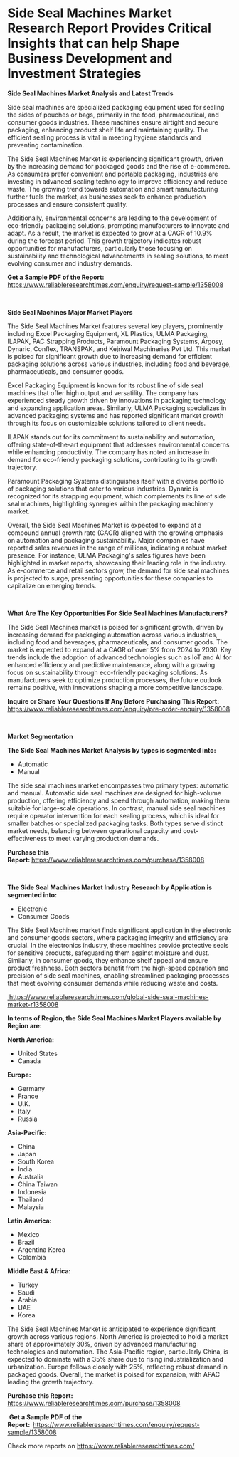 <p><h1>Side Seal Machines Market Research Report Provides Critical Insights that can help Shape Business Development and Investment Strategies</h1></p><p><strong>Side Seal Machines Market Analysis and Latest Trends</strong></p>
<p><p>Side seal machines are specialized packaging equipment used for sealing the sides of pouches or bags, primarily in the food, pharmaceutical, and consumer goods industries. These machines ensure airtight and secure packaging, enhancing product shelf life and maintaining quality. The efficient sealing process is vital in meeting hygiene standards and preventing contamination.</p><p>The Side Seal Machines Market is experiencing significant growth, driven by the increasing demand for packaged goods and the rise of e-commerce. As consumers prefer convenient and portable packaging, industries are investing in advanced sealing technology to improve efficiency and reduce waste. The growing trend towards automation and smart manufacturing further fuels the market, as businesses seek to enhance production processes and ensure consistent quality.</p><p>Additionally, environmental concerns are leading to the development of eco-friendly packaging solutions, prompting manufacturers to innovate and adapt. As a result, the market is expected to grow at a CAGR of 10.9% during the forecast period. This growth trajectory indicates robust opportunities for manufacturers, particularly those focusing on sustainability and technological advancements in sealing solutions, to meet evolving consumer and industry demands.</p></p>
<p><strong>Get a Sample PDF of the Report:&nbsp;</strong> <a href="https://www.reliableresearchtimes.com/enquiry/request-sample/1358008?utm_campaign=2193&utm_medium=2&utm_source=Github&utm_content=ia&utm_term=11042025&utm_id=side-seal-machines">https://www.reliableresearchtimes.com/enquiry/request-sample/1358008</a></p>
<p>&nbsp;</p>
<p><strong>Side Seal Machines Major Market Players</strong></p>
<p><p>The Side Seal Machines Market features several key players, prominently including Excel Packaging Equipment, XL Plastics, ULMA Packaging, ILAPAK, PAC Strapping Products, Paramount Packaging Systems, Argosy, Dynaric, Conflex, TRANSPAK, and Kejriwal Machineries Pvt Ltd. This market is poised for significant growth due to increasing demand for efficient packaging solutions across various industries, including food and beverage, pharmaceuticals, and consumer goods.</p><p>Excel Packaging Equipment is known for its robust line of side seal machines that offer high output and versatility. The company has experienced steady growth driven by innovations in packaging technology and expanding application areas. Similarly, ULMA Packaging specializes in advanced packaging systems and has reported significant market growth through its focus on customizable solutions tailored to client needs.</p><p>ILAPAK stands out for its commitment to sustainability and automation, offering state-of-the-art equipment that addresses environmental concerns while enhancing productivity. The company has noted an increase in demand for eco-friendly packaging solutions, contributing to its growth trajectory.</p><p>Paramount Packaging Systems distinguishes itself with a diverse portfolio of packaging solutions that cater to various industries. Dynaric is recognized for its strapping equipment, which complements its line of side seal machines, highlighting synergies within the packaging machinery market.</p><p>Overall, the Side Seal Machines Market is expected to expand at a compound annual growth rate (CAGR) aligned with the growing emphasis on automation and packaging sustainability. Major companies have reported sales revenues in the range of millions, indicating a robust market presence. For instance, ULMA Packaging's sales figures have been highlighted in market reports, showcasing their leading role in the industry. As e-commerce and retail sectors grow, the demand for side seal machines is projected to surge, presenting opportunities for these companies to capitalize on emerging trends.</p></p>
<p>&nbsp;</p>
<p><strong>What Are The Key Opportunities For Side Seal Machines Manufacturers?</strong></p>
<p><p>The Side Seal Machines market is poised for significant growth, driven by increasing demand for packaging automation across various industries, including food and beverages, pharmaceuticals, and consumer goods. The market is expected to expand at a CAGR of over 5% from 2024 to 2030. Key trends include the adoption of advanced technologies such as IoT and AI for enhanced efficiency and predictive maintenance, along with a growing focus on sustainability through eco-friendly packaging solutions. As manufacturers seek to optimize production processes, the future outlook remains positive, with innovations shaping a more competitive landscape.</p></p>
<p><strong>Inquire or Share Your Questions If Any Before Purchasing This Report:</strong> <a href="https://www.reliableresearchtimes.com/enquiry/pre-order-enquiry/1358008?utm_campaign=2193&utm_medium=2&utm_source=Github&utm_content=ia&utm_term=11042025&utm_id=side-seal-machines">https://www.reliableresearchtimes.com/enquiry/pre-order-enquiry/1358008</a></p>
<p>&nbsp;</p>
<p><strong>Market Segmentation</strong></p>
<p><strong>The Side Seal Machines Market Analysis by types is segmented into:</strong></p>
<p><ul><li>Automatic</li><li>Manual</li></ul></p>
<p><p>The side seal machines market encompasses two primary types: automatic and manual. Automatic side seal machines are designed for high-volume production, offering efficiency and speed through automation, making them suitable for large-scale operations. In contrast, manual side seal machines require operator intervention for each sealing process, which is ideal for smaller batches or specialized packaging tasks. Both types serve distinct market needs, balancing between operational capacity and cost-effectiveness to meet varying production demands.</p></p>
<p><strong>Purchase this Report:&nbsp;</strong><a href="https://www.reliableresearchtimes.com/purchase/1358008?utm_campaign=2193&utm_medium=2&utm_source=Github&utm_content=ia&utm_term=11042025&utm_id=side-seal-machines">https://www.reliableresearchtimes.com/purchase/1358008</a></p>
<p>&nbsp;</p>
<p><strong>The Side Seal Machines Market Industry Research by Application is segmented into:</strong></p>
<p><ul><li>Electronic</li><li>Consumer Goods</li></ul></p>
<p><p>The Side Seal Machines market finds significant application in the electronic and consumer goods sectors, where packaging integrity and efficiency are crucial. In the electronics industry, these machines provide protective seals for sensitive products, safeguarding them against moisture and dust. Similarly, in consumer goods, they enhance shelf appeal and ensure product freshness. Both sectors benefit from the high-speed operation and precision of side seal machines, enabling streamlined packaging processes that meet evolving consumer demands while reducing waste and costs.</p></p>
<p><a href="https://www.reliableresearchtimes.com/global-side-seal-machines-market-r1358008?utm_campaign=2193&utm_medium=2&utm_source=Github&utm_content=ia&utm_term=11042025&utm_id=side-seal-machines">&nbsp;https://www.reliableresearchtimes.com/global-side-seal-machines-market-r1358008</a></p>
<p><strong>In terms of Region, the Side Seal Machines Market Players available by Region are:</strong></p>
<p>
    <p> <strong> North America: </strong>
        <ul>
            <li>United States</li>
            <li>Canada</li>
        </ul>
        </p> 
    <p> <strong> Europe: </strong>
        <ul>
            <li>Germany</li>
            <li>France</li>
            <li>U.K.</li>
            <li>Italy</li>
            <li>Russia</li>
        </ul>
        </p> 
    <p> <strong> Asia-Pacific: </strong>
        <ul>
            <li>China</li>
            <li>Japan</li>
            <li>South Korea</li>
            <li>India</li>
            <li>Australia</li>
            <li>China Taiwan</li>
            <li>Indonesia</li>
            <li>Thailand</li>
            <li>Malaysia</li>
        </ul>
        </p> 
    <p> <strong> Latin America: </strong>
        <ul>
            <li>Mexico</li>
            <li>Brazil</li>
            <li>Argentina Korea</li>
            <li>Colombia</li>
        </ul>
        </p> 
    <p> <strong> Middle East & Africa: </strong>
        <ul>
            <li>Turkey</li>
            <li>Saudi</li>
            <li>Arabia</li>
            <li>UAE</li>
            <li>Korea</li>
        </ul>
    </p>
    </p>
<p><p>The Side Seal Machines Market is anticipated to experience significant growth across various regions. North America is projected to hold a market share of approximately 30%, driven by advanced manufacturing technologies and automation. The Asia-Pacific region, particularly China, is expected to dominate with a 35% share due to rising industrialization and urbanization. Europe follows closely with 25%, reflecting robust demand in packaged goods. Overall, the market is poised for expansion, with APAC leading the growth trajectory.</p></p>
<p><strong>Purchase this Report: </strong><a href="https://www.reliableresearchtimes.com/purchase/1358008?utm_campaign=2193&utm_medium=2&utm_source=Github&utm_content=ia&utm_term=11042025&utm_id=side-seal-machines">https://www.reliableresearchtimes.com/purchase/1358008</a></p>
<p>&nbsp;<strong>Get a Sample PDF of the Report:&nbsp;&nbsp;</strong><a href="https://www.reliableresearchtimes.com/enquiry/request-sample/1358008?utm_campaign=2193&utm_medium=2&utm_source=Github&utm_content=ia&utm_term=11042025&utm_id=side-seal-machines">https://www.reliableresearchtimes.com/enquiry/request-sample/1358008</a></p>
<p><strong></strong></p>
<p>Check more reports on <a href="https://www.reliableresearchtimes.com/?utm_campaign=2193&utm_medium=2&utm_source=Github&utm_content=ia&utm_term=11042025&utm_id=side-seal-machines">https://www.reliableresearchtimes.com/</a></p>